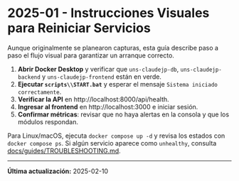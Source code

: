 # 2025-01 - Instrucciones Visuales para Reiniciar Servicios

Aunque originalmente se planearon capturas, esta guía describe paso a paso el flujo visual para garantizar un arranque correcto.

1. **Abrir Docker Desktop** y verificar que `uns-claudejp-db`, `uns-claudejp-backend` y `uns-claudejp-frontend` están en verde.
2. **Ejecutar `scripts\\START.bat`** y esperar el mensaje `Sistema iniciado correctamente`.
3. **Verificar la API** en http://localhost:8000/api/health.
4. **Ingresar al frontend** en http://localhost:3000 e iniciar sesión.
5. **Confirmar métricas**: revisar que no haya alertas en la consola y que los módulos respondan.

Para Linux/macOS, ejecuta `docker compose up -d` y revisa los estados con `docker compose ps`. Si algún servicio aparece como `unhealthy`, consulta [docs/guides/TROUBLESHOOTING.md](../guides/TROUBLESHOOTING.md).

---

**Última actualización:** 2025-02-10
